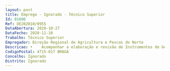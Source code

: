 ```yaml
--- 
layout: post
title: Emprego - Ignorado - Técnico Superior
Id: 81606
Ref: OE202010/0955
DataAbertura: 2020-10-27
DataFecho: 2020-11-10
Trabalho: Técnico Superior
Empregador: Direção Regional de Agricultura e Pescas do Norte
Descricao: •	Acompanhar a elaboração e revisão de Instrumentos de Gestão Territorial (IGT) •	Acompanhar trabalhos de delimitação da Reserva Agrícola nacional (RAN) •	Apoio técnico à Entidade Regional Norte RAN nas matérias de ordenamento do território •	Proceder à análise e validação de cartografia no âmbito da delimitação da RAN e da demais cartografia temática dos IGT •	Apoiar as diversas UO da DRAPN, em matéria de cartografia digital e Sistemas de Informação Geográfica (SIG) •	Elaboração de pareceres nas diversas temáticas do ordenamento do território associadas ao uso do solo rústico, e, ao uso agrícola em especial, em termos de localização.A descrição das funções em referência não prejudica a atribuição ao trabalhador de outras funções, não expressamente mencionadas, que lhe sejam afins ou funcionalmente ligadas, para as quais o trabalhador detenha qualificações profissionais adequadas e que não impliquem desvalorização profissional.
CodigoPostal: 4715-017 BRAGA
Concelho: Ignorado
Distrito: Ignorado
--- 
```

